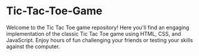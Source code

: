 # Tic-Tac-Toe-Game
Welcome to the Tic Tac Toe game repository! Here you'll find an engaging implementation of the classic Tic Tac Toe game using HTML, CSS, and JavaScript. Enjoy hours of fun challenging your friends or testing your skills against the computer.
